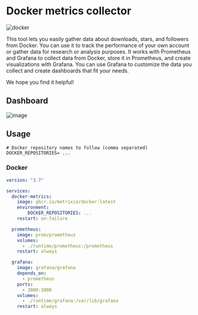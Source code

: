 # Docker metrics collector

![docker](https://user-images.githubusercontent.com/773481/209433247-decbb4f6-e722-4862-8063-d4e4f0bf3c29.png)


This tool lets you easily gather data about downloads, stars, and followers from Docker. You can use it to track the performance of your own account or gather data for research or analysis purposes. It works with Prometheus and Grafana to collect data from Docker, store it in Prometheus, and create visualizations with Grafana. You can use Grafana to customize the data you collect and create dashboards that fit your needs.

We hope you find it helpful!

## Dashboard

![image](https://user-images.githubusercontent.com/773481/209438291-a887500d-7425-4f95-88db-f05261d728e6.png)

## Usage

```dotenv
# Docker repository names to follow (comma separated)
DOCKER_REPOSITORIES= ...
```

### Docker

```yaml
version: "3.7"

services:
  docker-metrics:
    image: ghcr.io/metrixio/docker:latest
    environment:
        DOCKER_REPOSITORIES: ...
    restart: on-failure

  prometheus:
    image: prom/prometheus
    volumes:
      - ./runtime/prometheus:/prometheus
    restart: always

  grafana:
    image: grafana/grafana
    depends_on:
      - prometheus
    ports:
      - 3000:3000
    volumes:
      - ./runtime/grafana:/var/lib/grafana
    restart: always
```
